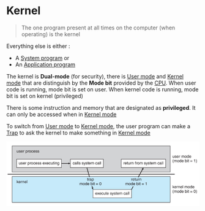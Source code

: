 # Kernel

> The one program present at all times on the computer (when operating) is the kernel

Everything else is either :

- A [System program](System%20program.md) or
- An [Application program](Application%20program.md)

The kernel is **Dual-mode** (for security), there is [User mode](Concepts/User%20mode.md) and [Kernel mode](Concepts/Kernel%20mode.md) that are distinguish by the **Mode bit** provided by the [CPU](CPU.md). When user code is running, mode bit is set on user. When kernel code is running, mode bit is set on kernel (privileged)

There is some instruction and memory that are designated as **privileged**. It can only be accessed when in [Kernel mode](Concepts/Kernel%20mode.md)

To switch from [User mode](Concepts/User%20mode.md) to [Kernel mode](Concepts/Kernel%20mode.md), the user program can make a [Trap](Interrupt.md) to ask the kernel to make something in [Kernel mode](Concepts/Kernel%20mode.md)

![](attachments/Pasted%20image%2020230611100245.png)